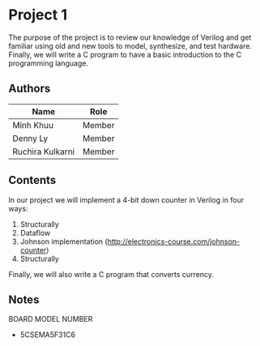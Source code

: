 # Project 1
The purpose of the project is to review our knowledge of Verilog and get familiar using
old and new tools to model, synthesize, and test hardware. Finally, we will write a C
program to have a basic introduction to the C programming language.

## Authors

| Name              | Role          |
| -------------     | ------------- |
| Minh Khuu         | Member        |
| Denny Ly          | Member        |
| Ruchira Kulkarni  | Member        |

## Contents
In our project we will implement a 4-bit down counter in Verilog in four ways:

1. Structurally
2. Dataflow
3. Johnson implementation (http://electronics-course.com/johnson-counter)
4. Structurally

Finally, we will also write a C program that converts currency.

## Notes
BOARD MODEL NUMBER
* 5CSEMA5F31C6
